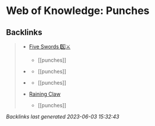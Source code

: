 # Web of Knowledge: Punches

## Backlinks

> - [Five Swords 5️⃣⚔️](..\techniques\hobbies.karate.kenpo.techniques.five-swords.md)
>   - [[punches]]
>    
> - [](..\techniques\hobbies.karate.kenpo.techniques.leaping-crane.md)
>   - [[punches]]
>    
> - [](..\techniques\leaping-crane.md)
>   - [[punches]]
>    
> - [Raining Claw](..\techniques\raining-claw.md)
>   - [[punches]]

_Backlinks last generated 2023-06-03 15:32:43_
